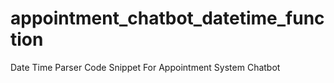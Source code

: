 # appointment_chatbot_datetime_function
Date Time Parser Code Snippet For Appointment System Chatbot
